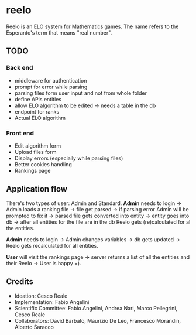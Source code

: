 # reelo

Reelo is an ELO system for Mathematics games. The name refers to the Esperanto's term that means "real number".

## TODO

### Back end

- middleware for authentication
- prompt for error while parsing
- parsing files form user input and not from whole folder
- define APIs entities
- allow ELO algorithm to be edited -> needs a table in the db
- endpoint for ranks
- Actual ELO algorithm

### Front end

- Edit algorithm form
- Upload files form
- Display errors (especially while parsing files)
- Better cookies handling
- Rankings page

## Application flow

There's two types of user: Admin and Standard.
**Admin** needs to login -> Admin loads a ranking file -> file get parsed -> if parsing error Admin will be prompted to fix it -> parsed file gets converted into entity -> entity goes into db -> after all entities for the file are in the db Reelo gets (re)calculated for al the entities.

**Admin** needs to login -> Admin changes variables -> db gets updated -> Reelo gets recalculated for all entities.

**User** will visit the rankings page -> server returns a list of all the entities and their Reelo -> User is happy =).

## Credits

- Ideation: Cesco Reale
- Implementation: Fabio Angelini
- Scientific Committee: Fabio Angelini, Andrea Nari, Marco Pellegrini, Cesco Reale
- Collaborators: David Barbato, Maurizio De Leo, Francesco Morandin, Alberto Saracco
